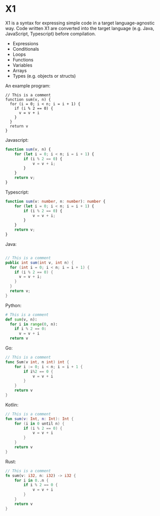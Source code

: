 # X1

X1 is a syntax for expressing simple code in a target language-agnostic way. Code written X1 are converted into the target language (e.g. Java, JavaScript, Typescript) before compilation.

- Expressions
- Conditionals
- Loops
- Functions
- Variables
- Arrays
- Types (e.g. objects or structs)

An example program:

```x1
// This is a comment
function sum(v, n) {
  for (i = 0; i < n; i = i + 1) {
    if (i % 2 == 0) {
      v = v + i
    }
  }
  return v
}
```

Javascript:

```javascript
function sum(v, n) {
    for (let i = 0; i < n; i = i + 1) {
        if (i % 2 == 0) {
            v = v + i;
        }
    }
    return v;
}

```

Typescript:

```typescript
function sum(v: number, n: number): number {
    for (let i = 0; i < n; i = i + 1) {
        if (i % 2 == 0) {
            v = v + i;
        }
    }
    return v;
}
```

Java:

```java

// This is a comment
public int sum(int v, int n) {
  for (int i = 0; i < n; i = i + 1) {
    if (i % 2 == 0) {
      v = v + i;
    }
  }
  return v;
}
```

Python:

```python
# This is a comment
def sum(v, n):
  for i in range(0, n):
    if i % 2 == 0:
      v = v + i
  return v
```

Go:

```go
// This is a comment
func Sum(v int, n int) int {
	for i := 0; i < n; i = i + 1 {
		if i%2 == 0 {
			v = v + i
		}
	}
	return v
}
```

Kotlin:

```kotlin
// This is a comment
fun sum(v: Int, n: Int): Int {
    for (i in 0 until n) {
        if (i % 2 == 0) {
            v = v + i
        }
    }
    return v
}
```

Rust:

```rust
// This is a comment
fn sum(v: i32, n: i32) -> i32 {
    for i in 0..n {
        if i % 2 == 0 {
            v = v + i
        }
    }
    return v
}
```